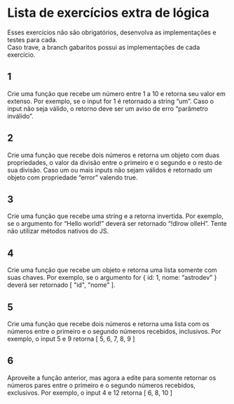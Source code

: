 # Lista de exercícios extra de lógica

Esses exercícios não são obrigatórios, desenvolva as implementações e testes para cada.<br>
Caso trave, a branch gabaritos possui as implementações de cada exercício.

## 1
Crie uma função que recebe um número entre 1 a 10 e retorna seu valor em extenso. Por exemplo, se o input for 1 é retornado a string “um”. Caso o input não seja válido, o retorno deve ser um aviso de erro “parâmetro inválido”.

## 2
Crie uma função que recebe dois números e retorna um objeto com duas propriedades, o valor da divisão entre o primeiro e o segundo e o resto de sua divisão. Caso um ou mais inputs não sejam válidos é retornado um objeto com propriedade “error” valendo true.

## 3
Crie uma função que recebe uma string e a retorna invertida. Por exemplo, se o argumento for “Hello world!” deverá ser retornado  “!dlrow olleH”. Tente não utilizar métodos nativos do JS. 

## 4
Crie uma função que recebe um objeto e retorna uma lista somente com suas chaves. Por exemplo, se o argumento for { id: 1, nome: “astrodev” } deverá ser retornado [ "id", "nome" ].

## 5
Crie uma função que recebe dois números e retorna uma lista com os números entre o primeiro e o segundo números recebidos, inclusivos. Por exemplo, o input 5 e 9 retorna [ 5, 6, 7, 8, 9 ]

## 6
Aproveite a função anterior, mas agora a edite para somente retornar os números pares entre o primeiro e o segundo números recebidos, exclusivos. Por exemplo, o input 4 e 12 retorna [ 6, 8, 10 ]
